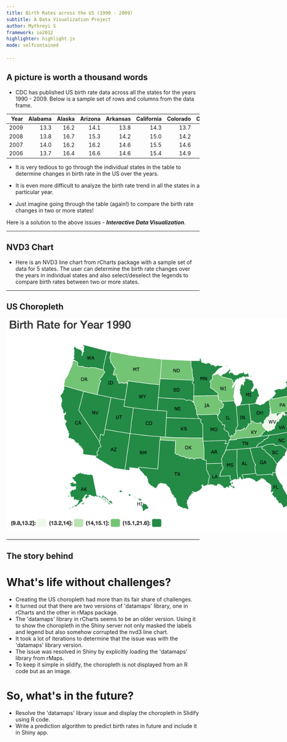 ```yaml
---
title: Birth Rates across the US (1990 - 2009)
subtitle: A Data Visualization Project
author: Mythreyi S
framework: io2012
highlighter: highlight.js
mode: selfcontained

---
```


A picture is worth a thousand words
---
<style>
strong {
  font-weight: bold;
}
</style>
* CDC has published US birth rate data across all the states for the years 1990 - 2009. Below is a sample set of rows and columns from the data frame.


| Year| Alabama| Alaska| Arizona| Arkansas| California| Colorado| Connecticut|
|----:|-------:|------:|-------:|--------:|----------:|--------:|-----------:|
| 2009|    13.3|   16.2|    14.1|     13.8|       14.3|     13.7|        11.1|
| 2008|    13.8|   16.7|    15.3|     14.2|       15.0|     14.2|        11.5|
| 2007|    14.0|   16.2|    16.2|     14.6|       15.5|     14.6|        11.9|
| 2006|    13.7|   16.4|    16.6|     14.6|       15.4|     14.9|        11.9|

* It is very tedious to go through the individual states in the table to determine changes in birth rate in the US over the years.

* It is even more difficult to analyze the birth rate trend in all the states in a particular year.

* Just imagine going through the table (again!) to compare the birth rate changes in two or more states!

Here is a solution to the above issues - ***Interactive Data Visualization***.

---
NVD3 Chart
---
* Here is an NVD3 line chart from rCharts package with a sample set of data for 5 states. The user can determine the birth rate changes over the years in individual states and also select/deselect the legends to compare birth rates between two or more states.

<div id = 'chart' class = 'rChart nvd3'></div>
<script type='text/javascript'>
 $(document).ready(function(){
      drawchart()
    });
    function drawchart(){  
      var opts = {
 "dom": "chart",
"width":    800,
"height":    400,
"x": "Year",
"y": "Birth.Rate",
"group": "State",
"type": "lineChart",
"id": "chart" 
},
        data = [
 {
 "Year":           2009,
"State.Name": "Alaska",
"Birth.Rate":           16.2,
"State": "AK",
"fillKey": "(15.1,21.6]" 
},
{
 "Year":           2008,
"State.Name": "Alaska",
"Birth.Rate":           16.7,
"State": "AK",
"fillKey": "(15.1,21.6]" 
},
{
 "Year":           2007,
"State.Name": "Alaska",
"Birth.Rate":           16.2,
"State": "AK",
"fillKey": "(15.1,21.6]" 
},
{
 "Year":           2006,
"State.Name": "Alaska",
"Birth.Rate":           16.4,
"State": "AK",
"fillKey": "(15.1,21.6]" 
},
{
 "Year":           2005,
"State.Name": "Alaska",
"Birth.Rate":           15.8,
"State": "AK",
"fillKey": "(15.1,21.6]" 
},
{
 "Year":           2004,
"State.Name": "Alaska",
"Birth.Rate":           15.8,
"State": "AK",
"fillKey": "(15.1,21.6]" 
},
{
 "Year":           2003,
"State.Name": "Alaska",
"Birth.Rate":           15.5,
"State": "AK",
"fillKey": "(15.1,21.6]" 
},
{
 "Year":           2002,
"State.Name": "Alaska",
"Birth.Rate":           15.4,
"State": "AK",
"fillKey": "(15.1,21.6]" 
},
{
 "Year":           2001,
"State.Name": "Alaska",
"Birth.Rate":           15.8,
"State": "AK",
"fillKey": "(15.1,21.6]" 
},
{
 "Year":           2000,
"State.Name": "Alaska",
"Birth.Rate":           15.9,
"State": "AK",
"fillKey": "(15.1,21.6]" 
},
{
 "Year":           1999,
"State.Name": "Alaska",
"Birth.Rate":           15.9,
"State": "AK",
"fillKey": "(15.1,21.6]" 
},
{
 "Year":           1998,
"State.Name": "Alaska",
"Birth.Rate":             16,
"State": "AK",
"fillKey": "(15.1,21.6]" 
},
{
 "Year":           1997,
"State.Name": "Alaska",
"Birth.Rate":           16.2,
"State": "AK",
"fillKey": "(15.1,21.6]" 
},
{
 "Year":           1996,
"State.Name": "Alaska",
"Birth.Rate":           16.5,
"State": "AK",
"fillKey": "(15.1,21.6]" 
},
{
 "Year":           1995,
"State.Name": "Alaska",
"Birth.Rate":           16.9,
"State": "AK",
"fillKey": "(15.1,21.6]" 
},
{
 "Year":           1994,
"State.Name": "Alaska",
"Birth.Rate":           17.7,
"State": "AK",
"fillKey": "(15.1,21.6]" 
},
{
 "Year":           1993,
"State.Name": "Alaska",
"Birth.Rate":           18.5,
"State": "AK",
"fillKey": "(15.1,21.6]" 
},
{
 "Year":           1992,
"State.Name": "Alaska",
"Birth.Rate":           19.9,
"State": "AK",
"fillKey": "(15.1,21.6]" 
},
{
 "Year":           1991,
"State.Name": "Alaska",
"Birth.Rate":           20.5,
"State": "AK",
"fillKey": "(15.1,21.6]" 
},
{
 "Year":           1990,
"State.Name": "Alaska",
"Birth.Rate":           21.6,
"State": "AK",
"fillKey": "(15.1,21.6]" 
},
{
 "Year":           2009,
"State.Name": "Massachusetts",
"Birth.Rate":           11.4,
"State": "MA",
"fillKey": "(9.8,13.2]" 
},
{
 "Year":           2008,
"State.Name": "Massachusetts",
"Birth.Rate":           11.9,
"State": "MA",
"fillKey": "(9.8,13.2]" 
},
{
 "Year":           2007,
"State.Name": "Massachusetts",
"Birth.Rate":           12.1,
"State": "MA",
"fillKey": "(9.8,13.2]" 
},
{
 "Year":           2006,
"State.Name": "Massachusetts",
"Birth.Rate":           12.1,
"State": "MA",
"fillKey": "(9.8,13.2]" 
},
{
 "Year":           2005,
"State.Name": "Massachusetts",
"Birth.Rate":             12,
"State": "MA",
"fillKey": "(9.8,13.2]" 
},
{
 "Year":           2004,
"State.Name": "Massachusetts",
"Birth.Rate":           12.2,
"State": "MA",
"fillKey": "(9.8,13.2]" 
},
{
 "Year":           2003,
"State.Name": "Massachusetts",
"Birth.Rate":           12.5,
"State": "MA",
"fillKey": "(9.8,13.2]" 
},
{
 "Year":           2002,
"State.Name": "Massachusetts",
"Birth.Rate":           12.5,
"State": "MA",
"fillKey": "(9.8,13.2]" 
},
{
 "Year":           2001,
"State.Name": "Massachusetts",
"Birth.Rate":           12.7,
"State": "MA",
"fillKey": "(9.8,13.2]" 
},
{
 "Year":           2000,
"State.Name": "Massachusetts",
"Birth.Rate":           12.9,
"State": "MA",
"fillKey": "(9.8,13.2]" 
},
{
 "Year":           1999,
"State.Name": "Massachusetts",
"Birth.Rate":           12.8,
"State": "MA",
"fillKey": "(9.8,13.2]" 
},
{
 "Year":           1998,
"State.Name": "Massachusetts",
"Birth.Rate":             13,
"State": "MA",
"fillKey": "(9.8,13.2]" 
},
{
 "Year":           1997,
"State.Name": "Massachusetts",
"Birth.Rate":           12.9,
"State": "MA",
"fillKey": "(9.8,13.2]" 
},
{
 "Year":           1996,
"State.Name": "Massachusetts",
"Birth.Rate":             13,
"State": "MA",
"fillKey": "(9.8,13.2]" 
},
{
 "Year":           1995,
"State.Name": "Massachusetts",
"Birth.Rate":           13.3,
"State": "MA",
"fillKey": "(13.2,14]" 
},
{
 "Year":           1994,
"State.Name": "Massachusetts",
"Birth.Rate":           13.7,
"State": "MA",
"fillKey": "(13.2,14]" 
},
{
 "Year":           1993,
"State.Name": "Massachusetts",
"Birth.Rate":             14,
"State": "MA",
"fillKey": "(13.2,14]" 
},
{
 "Year":           1992,
"State.Name": "Massachusetts",
"Birth.Rate":           14.5,
"State": "MA",
"fillKey": "(14,15.1]" 
},
{
 "Year":           1991,
"State.Name": "Massachusetts",
"Birth.Rate":           14.7,
"State": "MA",
"fillKey": "(14,15.1]" 
},
{
 "Year":           1990,
"State.Name": "Massachusetts",
"Birth.Rate":           15.4,
"State": "MA",
"fillKey": "(15.1,21.6]" 
},
{
 "Year":           2009,
"State.Name": "New York",
"Birth.Rate":           12.7,
"State": "NY",
"fillKey": "(9.8,13.2]" 
},
{
 "Year":           2008,
"State.Name": "New York",
"Birth.Rate":           12.8,
"State": "NY",
"fillKey": "(9.8,13.2]" 
},
{
 "Year":           2007,
"State.Name": "New York",
"Birth.Rate":           13.1,
"State": "NY",
"fillKey": "(9.8,13.2]" 
},
{
 "Year":           2006,
"State.Name": "New York",
"Birth.Rate":             13,
"State": "NY",
"fillKey": "(9.8,13.2]" 
},
{
 "Year":           2005,
"State.Name": "New York",
"Birth.Rate":           12.8,
"State": "NY",
"fillKey": "(9.8,13.2]" 
},
{
 "Year":           2004,
"State.Name": "New York",
"Birth.Rate":             13,
"State": "NY",
"fillKey": "(9.8,13.2]" 
},
{
 "Year":           2003,
"State.Name": "New York",
"Birth.Rate":           13.2,
"State": "NY",
"fillKey": "(9.8,13.2]" 
},
{
 "Year":           2002,
"State.Name": "New York",
"Birth.Rate":           13.1,
"State": "NY",
"fillKey": "(9.8,13.2]" 
},
{
 "Year":           2001,
"State.Name": "New York",
"Birth.Rate":           13.3,
"State": "NY",
"fillKey": "(13.2,14]" 
},
{
 "Year":           2000,
"State.Name": "New York",
"Birth.Rate":           13.6,
"State": "NY",
"fillKey": "(13.2,14]" 
},
{
 "Year":           1999,
"State.Name": "New York",
"Birth.Rate":           13.5,
"State": "NY",
"fillKey": "(13.2,14]" 
},
{
 "Year":           1998,
"State.Name": "New York",
"Birth.Rate":           13.8,
"State": "NY",
"fillKey": "(13.2,14]" 
},
{
 "Year":           1997,
"State.Name": "New York",
"Birth.Rate":           13.8,
"State": "NY",
"fillKey": "(13.2,14]" 
},
{
 "Year":           1996,
"State.Name": "New York",
"Birth.Rate":           14.2,
"State": "NY",
"fillKey": "(14,15.1]" 
},
{
 "Year":           1995,
"State.Name": "New York",
"Birth.Rate":           14.6,
"State": "NY",
"fillKey": "(14,15.1]" 
},
{
 "Year":           1994,
"State.Name": "New York",
"Birth.Rate":           15.1,
"State": "NY",
"fillKey": "(14,15.1]" 
},
{
 "Year":           1993,
"State.Name": "New York",
"Birth.Rate":           15.4,
"State": "NY",
"fillKey": "(15.1,21.6]" 
},
{
 "Year":           1992,
"State.Name": "New York",
"Birth.Rate":           15.8,
"State": "NY",
"fillKey": "(15.1,21.6]" 
},
{
 "Year":           1991,
"State.Name": "New York",
"Birth.Rate":           16.1,
"State": "NY",
"fillKey": "(15.1,21.6]" 
},
{
 "Year":           1990,
"State.Name": "New York",
"Birth.Rate":           16.5,
"State": "NY",
"fillKey": "(15.1,21.6]" 
},
{
 "Year":           2009,
"State.Name": "Utah",
"Birth.Rate":           19.4,
"State": "UT",
"fillKey": "(15.1,21.6]" 
},
{
 "Year":           2008,
"State.Name": "Utah",
"Birth.Rate":           20.3,
"State": "UT",
"fillKey": "(15.1,21.6]" 
},
{
 "Year":           2007,
"State.Name": "Utah",
"Birth.Rate":           20.8,
"State": "UT",
"fillKey": "(15.1,21.6]" 
},
{
 "Year":           2006,
"State.Name": "Utah",
"Birth.Rate":             21,
"State": "UT",
"fillKey": "(15.1,21.6]" 
},
{
 "Year":           2005,
"State.Name": "Utah",
"Birth.Rate":           20.9,
"State": "UT",
"fillKey": "(15.1,21.6]" 
},
{
 "Year":           2004,
"State.Name": "Utah",
"Birth.Rate":           21.2,
"State": "UT",
"fillKey": "(15.1,21.6]" 
},
{
 "Year":           2003,
"State.Name": "Utah",
"Birth.Rate":           21.2,
"State": "UT",
"fillKey": "(15.1,21.6]" 
},
{
 "Year":           2002,
"State.Name": "Utah",
"Birth.Rate":           21.2,
"State": "UT",
"fillKey": "(15.1,21.6]" 
},
{
 "Year":           2001,
"State.Name": "Utah",
"Birth.Rate":             21,
"State": "UT",
"fillKey": "(15.1,21.6]" 
},
{
 "Year":           2000,
"State.Name": "Utah",
"Birth.Rate":           21.2,
"State": "UT",
"fillKey": "(15.1,21.6]" 
},
{
 "Year":           1999,
"State.Name": "Utah",
"Birth.Rate":             21,
"State": "UT",
"fillKey": "(15.1,21.6]" 
},
{
 "Year":           1998,
"State.Name": "Utah",
"Birth.Rate":           20.9,
"State": "UT",
"fillKey": "(15.1,21.6]" 
},
{
 "Year":           1997,
"State.Name": "Utah",
"Birth.Rate":           20.3,
"State": "UT",
"fillKey": "(15.1,21.6]" 
},
{
 "Year":           1996,
"State.Name": "Utah",
"Birth.Rate":           20.4,
"State": "UT",
"fillKey": "(15.1,21.6]" 
},
{
 "Year":           1995,
"State.Name": "Utah",
"Birth.Rate":           19.6,
"State": "UT",
"fillKey": "(15.1,21.6]" 
},
{
 "Year":           1994,
"State.Name": "Utah",
"Birth.Rate":           19.5,
"State": "UT",
"fillKey": "(15.1,21.6]" 
},
{
 "Year":           1993,
"State.Name": "Utah",
"Birth.Rate":           19.6,
"State": "UT",
"fillKey": "(15.1,21.6]" 
},
{
 "Year":           1992,
"State.Name": "Utah",
"Birth.Rate":           20.3,
"State": "UT",
"fillKey": "(15.1,21.6]" 
},
{
 "Year":           1991,
"State.Name": "Utah",
"Birth.Rate":           20.2,
"State": "UT",
"fillKey": "(15.1,21.6]" 
},
{
 "Year":           1990,
"State.Name": "Utah",
"Birth.Rate":           21.1,
"State": "UT",
"fillKey": "(15.1,21.6]" 
},
{
 "Year":           2009,
"State.Name": "Vermont",
"Birth.Rate":            9.8,
"State": "VT",
"fillKey": "(9.8,13.2]" 
},
{
 "Year":           2008,
"State.Name": "Vermont",
"Birth.Rate":           10.2,
"State": "VT",
"fillKey": "(9.8,13.2]" 
},
{
 "Year":           2007,
"State.Name": "Vermont",
"Birth.Rate":           10.5,
"State": "VT",
"fillKey": "(9.8,13.2]" 
},
{
 "Year":           2006,
"State.Name": "Vermont",
"Birth.Rate":           10.4,
"State": "VT",
"fillKey": "(9.8,13.2]" 
},
{
 "Year":           2005,
"State.Name": "Vermont",
"Birth.Rate":           10.1,
"State": "VT",
"fillKey": "(9.8,13.2]" 
},
{
 "Year":           2004,
"State.Name": "Vermont",
"Birth.Rate":           10.6,
"State": "VT",
"fillKey": "(9.8,13.2]" 
},
{
 "Year":           2003,
"State.Name": "Vermont",
"Birth.Rate":           10.6,
"State": "VT",
"fillKey": "(9.8,13.2]" 
},
{
 "Year":           2002,
"State.Name": "Vermont",
"Birth.Rate":           10.4,
"State": "VT",
"fillKey": "(9.8,13.2]" 
},
{
 "Year":           2001,
"State.Name": "Vermont",
"Birth.Rate":           10.4,
"State": "VT",
"fillKey": "(9.8,13.2]" 
},
{
 "Year":           2000,
"State.Name": "Vermont",
"Birth.Rate":           10.7,
"State": "VT",
"fillKey": "(9.8,13.2]" 
},
{
 "Year":           1999,
"State.Name": "Vermont",
"Birth.Rate":           10.9,
"State": "VT",
"fillKey": "(9.8,13.2]" 
},
{
 "Year":           1998,
"State.Name": "Vermont",
"Birth.Rate":             11,
"State": "VT",
"fillKey": "(9.8,13.2]" 
},
{
 "Year":           1997,
"State.Name": "Vermont",
"Birth.Rate":           11.1,
"State": "VT",
"fillKey": "(9.8,13.2]" 
},
{
 "Year":           1996,
"State.Name": "Vermont",
"Birth.Rate":           11.4,
"State": "VT",
"fillKey": "(9.8,13.2]" 
},
{
 "Year":           1995,
"State.Name": "Vermont",
"Birth.Rate":           11.5,
"State": "VT",
"fillKey": "(9.8,13.2]" 
},
{
 "Year":           1994,
"State.Name": "Vermont",
"Birth.Rate":           12.6,
"State": "VT",
"fillKey": "(9.8,13.2]" 
},
{
 "Year":           1993,
"State.Name": "Vermont",
"Birth.Rate":           12.9,
"State": "VT",
"fillKey": "(9.8,13.2]" 
},
{
 "Year":           1992,
"State.Name": "Vermont",
"Birth.Rate":           13.5,
"State": "VT",
"fillKey": "(13.2,14]" 
},
{
 "Year":           1991,
"State.Name": "Vermont",
"Birth.Rate":             14,
"State": "VT",
"fillKey": "(13.2,14]" 
},
{
 "Year":           1990,
"State.Name": "Vermont",
"Birth.Rate":           14.7,
"State": "VT",
"fillKey": "(14,15.1]" 
} 
]
  
      if(!(opts.type==="pieChart" || opts.type==="sparklinePlus" || opts.type==="bulletChart")) {
        var data = d3.nest()
          .key(function(d){
            //return opts.group === undefined ? 'main' : d[opts.group]
            //instead of main would think a better default is opts.x
            return opts.group === undefined ? opts.y : d[opts.group];
          })
          .entries(data);
      }
      
      if (opts.disabled != undefined){
        data.map(function(d, i){
          d.disabled = opts.disabled[i]
        })
      }
      
      nv.addGraph(function() {
        var chart = nv.models[opts.type]()
          .width(opts.width)
          .height(opts.height)
          
        if (opts.type != "bulletChart"){
          chart
            .x(function(d) { return d[opts.x] })
            .y(function(d) { return d[opts.y] })
        }
          
         
        
          
        chart.xAxis
  .axisLabel("Year")

        
        
        chart.yAxis
  .axisLabel("Birth Rate")
      
       d3.select("#" + opts.id)
        .append('svg')
        .datum(data)
        .transition().duration(500)
        .call(chart);

       nv.utils.windowResize(chart.update);
       return chart;
      });
    };
</script>

---
US Choropleth
---
<style type='text/css'>
img {
    max-height: 560px;
    max-width: 964px;
}
</style>
![width](choropleth.png)

---
The story behind
---
What's life without challenges?
===
* Creating the US choropleth had more than its fair share of challenges.
* It turned out that there are two versions of 'datamaps' library, one in rCharts and the other in rMaps package. 
* The 'datamaps' library in rCharts seems to be an older version. Using it to show the choropleth in the Shiny server not only masked the labels and legend but also somehow corrupted the nvd3 line chart.
* It took a lot of iterations to determine that the issue was with the 'datamaps' library version.
* The issue was resolved in Shiny by explicitly loading the 'datamaps' library from rMaps.
* To keep it simple in slidify, the choropleth is not displayed from an R code but as an image.

So, what's in the future?
===
* Resolve the 'datamaps' library issue and display the choropleth in Slidify using R code.
* Write a prediction algorithm to predict birth rates in future and include it in Shiny app.

